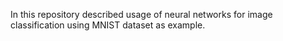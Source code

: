 In this repository described usage of neural networks for image classification using MNIST dataset as example.
